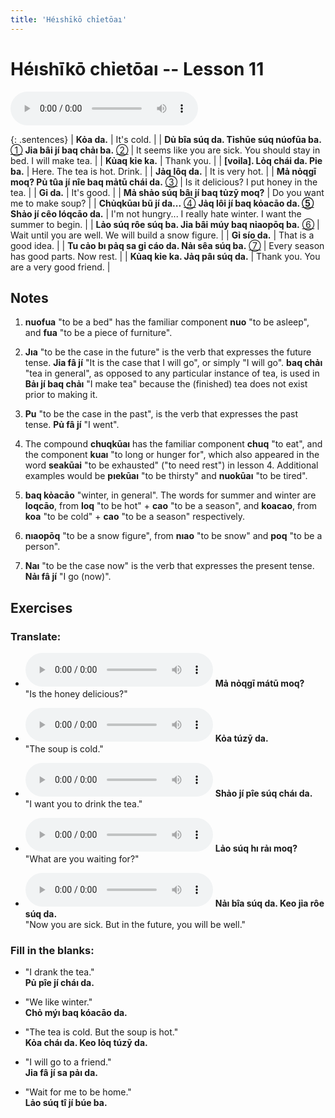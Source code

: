 ```yaml
---
title: 'Héıshīkō chỉetōaı'
---
```

# **Héıshīkō chỉetōaı** -- Lesson 11

<audio id="mainaudio" controls src="lesson.mp3"></audio>

{: .sentences}
| **Kỏa da.** | It's cold. |
| **Dủ bîa súq da. Tỉshūe súq núofūa ba.** [①](#fn-1) **Jỉa bâi jí baq chảı ba.** [②](#fn-2) | It seems like you are sick. You should stay in bed. I will make tea.  |
| **Kủaq kỉe ka.** | Thank you. |
| **[voila]. Lỏq chái da. Pỉe ba.** | Here. The tea is hot. Drink. |
| **Jảq lôq da.** | It is very hot. |
| **Mả nỏqgī moq? Pủ tûa jí nîe baq mảtū chái da.** [③](#fn-3) | Is it delicious? I put honey in the tea. |
| **Gỉ da.** | It's good. |
| **Mả shảo súq bâı jí baq tủzȳ moq?** | Do you want me to make soup? |
| **Chủqkūaı bũ jí da...** [④](#fn-4) **Jảq lôi jí baq kỏacāo da. [⑤](#fn-5) Shảo jí cêo lóqcāo da.**  | I'm not hungry... I really hate winter. I want the summer to begin. |
| **Lảo súq rôe súq ba. Jỉa bâi múy baq nỉaopōq ba.** [⑥](#fn-6) | Wait until you are well. We will build a snow figure. |
| **Gỉ sío da.** | That is a good idea. |
| **Tu cảo bı pảq sa gỉ cáo da. Nảı sêa súq ba.** [⑦](#fn-7) | Every season has good parts. Now rest. |
| **Kủaq kỉe ka. Jảq pâı súq da.** | Thank you. You are a very good friend. |

## Notes

1. <a name="fn-1" /> **nuofua** "to be a bed" has the familiar component **nuo** "to be asleep", and **fua** "to be a piece of furniture".

2. <a name="fn-2" /> **Jıa** "to be the case in the future" is the verb that expresses the future tense. **Jỉa fâ jí** "It is the case that I will go", or simply "I will go". **baq chảı** "tea in general", as opposed to any particular instance of tea, is used in **Bảı jí baq chảı** "I make tea" because the (finished) tea does not exist prior to making it.  

3. <a name="fn-3" /> **Pu** "to be the case in the past", is the verb that expresses the past tense. **Pủ fâ jí** "I went".

4. <a name="fn-4" /> The compound **chuqkūaı** has the familiar component **chuq** "to eat", and the component **kuaı** "to long or hunger for", which also appeared in the word **seakūai** "to be exhausted" ("to need rest") in lesson 4. Additional examples would be **pıekūaı** "to be thirsty" and **nuokūaı** "to be tired".

5. <a name="fn-5" /> **baq kỏacāo** "winter, in general". The words for summer and winter are **loqcāo**, from **loq** "to be hot" + **cao** "to be a season", and **koacao**, from **koa** "to be cold" + **cao** "to be a season" respectively.

6. <a name="fn-6" /> **nıaopōq** "to be a snow figure", from **nıao** "to be snow" and **poq** "to be a person".

7. <a name="fn-7" /> **Naı** "to be the case now" is the verb that expresses the present tense. **Nảı fâ jí** "I go (now)".

## Exercises

### Translate:

- <audio controls src="ex1.mp3"></audio>
  **Mả nỏqgī mátū moq?**  
  <span class="spoiler">"Is the honey delicious?"</span>
  
- <audio controls src="ex2.mp3"></audio>
  **Kỏa túzȳ da.**  
  <span class="spoiler">"The soup is cold."</span>
  
- <audio controls src="ex3.mp3"></audio>
  **Shảo jí pîe súq cháı da.**  
  <span class="spoiler">"I want you to drink the tea."</span>
  
- <audio controls src="ex4.mp3"></audio>
  **Lảo súq hı rảı moq?**  
  <span class="spoiler">"What are you waiting for?"</span>
  
- <audio controls src="ex5.mp3"></audio>
  **Nảı bîa súq da. Keo jỉa rôe súq da.**  
  <span class="spoiler">"Now you are sick. But in the future, you will be well."</span>

### Fill in the blanks:

- "I drank the tea."  
  **<span class="spoiler">Pủ</span> pîe jí <span class="spoiler">cháı</span> da.**
  
- "We like winter."  
  **Chỏ <span class="spoiler">mýı</span> baq <span class="spoiler">kóacāo</span> da.**
  
- "The tea is cold. But the soup is hot."  
  **<span class="spoiler">Kỏa</span> cháı da. Keo <span class="spoiler">lỏq</span> túzȳ da.**
  
- "I will go to a friend."  
  **<span class="spoiler">Jỉa</span> fâ jí sa <span class="spoiler">pảı</span> da.**
  
- "Wait for me to be home."  
  **<span class="spoiler">Lảo</span> súq <span class="spoiler">tî</span> jí búe <span class="spoiler">ba</span>.**
